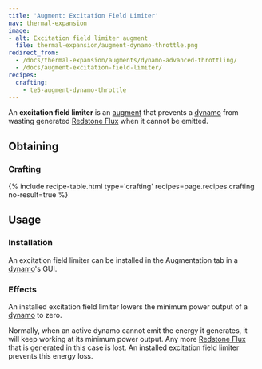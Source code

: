 ```yaml
---
title: 'Augment: Excitation Field Limiter'
nav: thermal-expansion
image:
- alt: Excitation field limiter augment
  file: thermal-expansion/augment-dynamo-throttle.png
redirect_from:
  - /docs/thermal-expansion/augments/dynamo-advanced-throttling/
  - /docs/augment-excitation-field-limiter/
recipes:
  crafting:
    - te5-augment-dynamo-throttle
---
```


An **excitation field limiter** is an [augment](/docs/thermal-expansion/augments/) that prevents a
[dynamo](/docs/thermal-expansion/dynamos/) from wasting generated [Redstone
Flux](/docs/redstone-flux/) when it cannot be emitted.


Obtaining
---------

### Crafting
{% include recipe-table.html type='crafting' recipes=page.recipes.crafting no-result=true %}


Usage
-----

### Installation
An excitation field limiter can be installed in the Augmentation tab in a
[dynamo](/docs/thermal-expansion/dynamos/)'s GUI.

### Effects
An installed excitation field limiter lowers the minimum power output of a
[dynamo](/docs/thermal-expansion/dynamos/) to zero.

Normally, when an active dynamo cannot emit the energy it generates, it will
keep working at its minimum power output. Any more [Redstone
Flux](/docs/redstone-flux/) that is generated in this case is lost. An installed
excitation field limiter prevents this energy loss.
